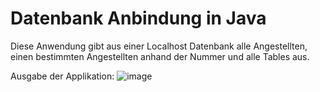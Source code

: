 # Datenbank Anbindung in Java

Diese Anwendung gibt aus einer Localhost Datenbank alle Angestellten, einen bestimmten Angestellten anhand der Nummer und alle Tables aus.

Ausgabe der Applikation:
![image](https://github.com/user-attachments/assets/dddd71e9-0593-4b69-8b23-c523d8e40102)
